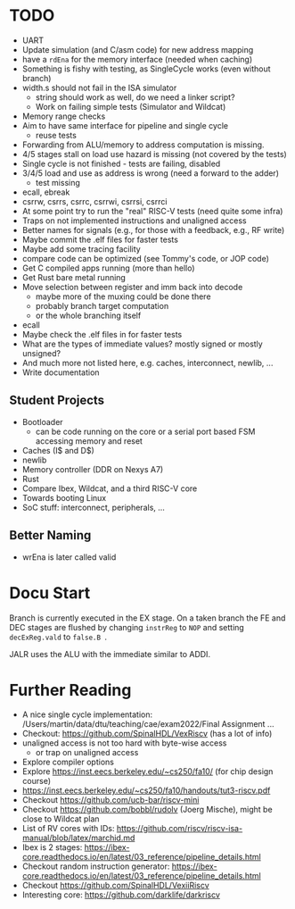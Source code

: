 # TODO

 * UART
 * Update simulation (and C/asm code) for new address mapping
 * have a `rdEna` for the memory interface (needed when caching)
 * Something is fishy with testing, as SingleCycle works (even without branch)
 * width.s should not fail in the ISA simulator
   - string should work as well, do we need a linker script?
   - Work on failing simple tests (Simulator and Wildcat)
 * Memory range checks
 * Aim to have same interface for pipeline and single cycle
   - reuse tests 
 * Forwarding from ALU/memory to address computation is missing.
 * 4/5 stages stall on load use hazard is missing (not covered by the tests)
 * Single cycle is not finished - tests are failing, disabled
 * 3/4/5 load and use as address is wrong (need a forward to the adder)
   - test missing
 * ecall, ebreak
 * csrrw, csrrs, csrrc, csrrwi, csrrsi, csrrci
 * At some point try to run the "real" RISC-V tests (need quite some infra)
 * Traps on not implemented instructions and unaligned access
 * Better names for signals (e.g., for those with a feedback, e.g., RF write)
 * Maybe commit the .elf files for faster tests
 * Maybe add some tracing facility
 * compare code can be optimized (see Tommy's code, or JOP code)
 * Get C compiled apps running (more than hello)
 * Get Rust bare metal running
 * Move selection between register and imm back into decode
   - maybe more of the muxing could be done there
   - probably branch target computation
   - or the whole branching itself
 * ecall
 * Maybe check the .elf files in for faster tests
 * What are the types of immediate values? mostly signed or mostly unsigned?
 * And much more not listed here, e.g. caches, interconnect, newlib, ...
 * Write documentation

## Student Projects

 * Bootloader
   - can be code running on the core or a serial port based FSM accessing memory and reset
 * Caches (I\$ and D\$)
 * newlib
 * Memory controller (DDR on Nexys A7)
 * Rust
 * Compare Ibex, Wildcat, and a third RISC-V core
 * Towards booting Linux
 * SoC stuff: interconnect, peripherals, ...

## Better Naming

 * wrEna is later called valid

# Docu Start

Branch is currently executed in the EX stage. On a taken branch the
FE and DEC stages are flushed by changing ```instrReg``` to ```NOP```
and setting ```decExReg.vald``` to ```false.B ```.

JALR uses the ALU with the immediate similar to ADDI.

# Further Reading
 * A nice single cycle implementation: /Users/martin/data/dtu/teaching/cae/exam2022/Final Assignment ...
 * Checkout: https://github.com/SpinalHDL/VexRiscv (has a lot of info)
 * unaligned access is not too hard with byte-wise access
   * or trap on unaligned access
 * Explore compiler options
 * Explore https://inst.eecs.berkeley.edu/~cs250/fa10/ (for chip design course)
 * https://inst.eecs.berkeley.edu/~cs250/fa10/handouts/tut3-riscv.pdf
 * Checkout https://github.com/ucb-bar/riscv-mini
 * Checkout https://github.com/bobbl/rudolv (Joerg Mische), might be close to Wildcat plan
 * List of RV cores with IDs: https://github.com/riscv/riscv-isa-manual/blob/latex/marchid.md
 * Ibex is 2 stages: https://ibex-core.readthedocs.io/en/latest/03_reference/pipeline_details.html
 * Checkout random instruction generator: https://ibex-core.readthedocs.io/en/latest/03_reference/pipeline_details.html
 * Checkout https://github.com/SpinalHDL/VexiiRiscv
 * Interesting core: https://github.com/darklife/darkriscv
